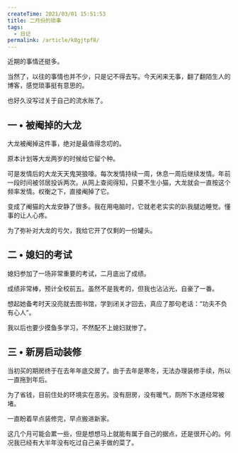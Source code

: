 ```yaml
---
createTime: 2021/03/01 15:51:53
title: 二月份的琐事
tags:
  - 日记
permalink: /article/k8gjtpf8/
---
```


近期的事情还挺多。

当然了，以往的事情也并不少，只是记不得去写。今天闲来无事，翻了翻陌生人的博客，感觉琐事挺有意思的。

也好久没写过关于自己的流水账了。

<!-- more -->

## 一 • 被阉掉的大龙

大龙被阉掉这件事，绝对是最值得念叨的。

原本计划等大龙两岁的时候给它留个种。

可是发情后的大龙天天鬼哭狼嚎。每次发情持续一周，休息一周后继续发情。年前一段时间被邻居投诉两次。从网上查阅得知，只要不生小猫，大龙就会一直按这个频率发情。权衡之下，直接阉掉了它。

变成了阉猫的大龙安静了很多。我在用电脑时，它就老老实实的趴我腿边睡觉。懂事的让人心疼。

为了弥补对大龙的亏欠，我给它开了仅剩的一份罐头。

## 二 • 媳妇的考试

媳妇参加了一场非常重要的考试，二月底出了成绩。

成绩非常棒，预计全校前五。虽然不是我考的，但我也沾沾光，自豪了一番。

想起她备考时天没亮就去图书馆，学到闭关才回去，真应了那句老话：“功夫不负有心人”。

我以后也要少摸鱼多学习，不然配不上媳妇就惨了。

## 三 • 新房启动装修

当初买的期房终于在去年年底交房了。由于去年是寒冬，无法办理装修手续，所以一直拖到年后。

为了省钱，目前住处的环境实在恶劣。没有厨房，没有暖气，厕所下水道经常被堵。

一直盼着早点装修完，早点搬进新家。

这几个月可能会累一些，但是想想马上就能有属于自己的据点，还是很开心的。何况我已经有大半年没有吃过自己亲手做的菜了。